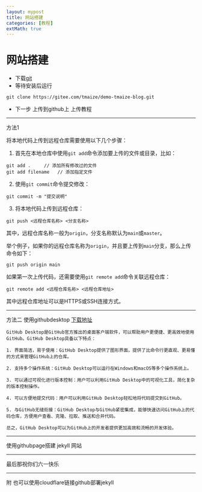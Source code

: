 ```yaml
---
layout: mypost
title: 网站搭建
categories: [教程]
extMath: true
---
```



# 网站搭建
- 下载[git](https://git-scm.com/book/zh/v2/%E8%B5%B7%E6%AD%A5-%E5%AE%89%E8%A3%85-Git "git")
- 等待安装后运行
```
git clone https://gitee.com/tmaize/demo-tmaize-blog.git
```
- 下一步
上传到github上
上传教程

------------

方法1

将本地代码上传到远程仓库需要使用以下几个步骤：

1. 首先在本地仓库中使用`git add`命令添加要上传的文件或目录，比如：

```
git add .     // 添加所有修改过的文件
git add filename   // 添加指定文件
```

2. 使用`git commit`命令提交修改：

```
git commit -m "提交说明"
```

3. 将本地代码上传到远程仓库：

```
git push <远程仓库名称> <分支名称>
```

其中，远程仓库名称一般为`origin`，分支名称默认为`main`或`master`。

举个例子，如果你的远程仓库名称为`origin`，并且要上传到`main`分支，那么上传命令如下：

```
git push origin main
```

如果第一次上传代码，还需要使用`git remote add`命令关联远程仓库：

```
git remote add <远程仓库名称> <远程仓库地址>
```

其中远程仓库地址可以是HTTPS或SSH连接方式。



------------
方法二
使用githubdesktop
[下载地址](https://desktop.github.com/ "下载地址")
```
GitHub Desktop是GitHub官方推出的桌面客户端软件，可以帮助用户更便捷、更高效地使用GitHub。GitHub Desktop具备以下特点：

1. 界面简洁，易于使用：GitHub Desktop提供了图形界面，提供了比命令行更直观、更易懂的方式来管理GitHub上的仓库。

2. 支持多个操作系统：GitHub Desktop可以运行在Windows和macOS等多个操作系统上。

3. 可以通过可视化进行版本控制：用户可以利用GitHub Desktop中的可视化工具，简化复杂的版本控制操作。

4. 可以方便地提交代码：用户可以利用GitHub Desktop轻松地将代码提交到GitHub。

5. 与GitHub无缝衔接：GitHub Desktop与GitHub紧密集成，能够快速访问GitHub上的代码仓库，方便用户查看、克隆、拉取、推送和合并代码。

总之，GitHub Desktop可以为GitHub上的开发者提供更加高效和流畅的开发体验。
```

------------

使用githubpage搭建 jekyll 网站

------------

最后那祝你们六一快乐

------------

附
也可以使用cloudflare链接github部署jekyll 











